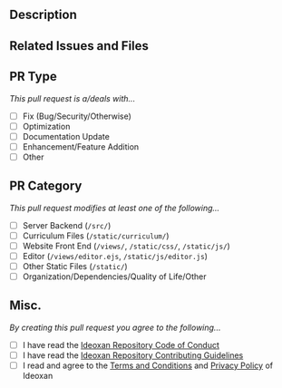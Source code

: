 <!-- 
    If your request is a work in progress, not fully complete, or can not be reviewed by the Ideoxan Dev Team yet, please select the Draft option.
    
    It takes us longer to review, verify, and merge large pull requests. If your PR deals with multiple categories, we suggest you split them up into smaller groups of commits
    
    Your PR, unless you are a bot of course, will be immediately be rejected if there is a forced commit added to the PR.
    
    We suggest you know a little bit about markdown so you can fill this PR request out properly. https://guides.github.com/features/mastering-markdown/
    
    If you have any questions about opening a pull request, reach out to us! We will be happy to help. 
-->

## Description
<!-- Place your description here! -->

## Related Issues and Files

## PR Type
*This pull request is a/deals with...*
- [ ] Fix (Bug/Security/Otherwise)
- [ ] Optimization
- [ ] Documentation Update
- [ ] Enhancement/Feature Addition
- [ ] Other

## PR Category
*This pull request modifies at least one of the following...*
- [ ] Server Backend (`/src/`)
- [ ] Curriculum Files (`/static/curriculum/`)
- [ ] Website Front End (`/views/`, `/static/css/`, `/static/js/`)
- [ ] Editor (`/views/editor.ejs`, `/static/js/editor.js`)
- [ ] Other Static Files (`/static/`)
- [ ] Organization/Dependencies/Quality of Life/Other

## Misc.
*By creating this pull request you agree to the following...*
- [ ] I have read the [Ideoxan Repository Code of Conduct](../CODE_OF_CONDUCT.md)
- [ ] I have read the [Ideoxan Repository Contributing Guidelines](../CONTRIBUTING.md)
- [ ] I read and agree to the [Terms and Conditions](https://ideoxan.com/tos) and [Privacy Policy](https://ideoxan.com/privacy) of Ideoxan
